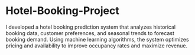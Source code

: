 # Hotel-Booking-Project
I developed a hotel booking prediction system that analyzes historical booking data, customer preferences, and seasonal trends to forecast booking demand. Using machine learning algorithms, the system optimizes pricing and availability to improve occupancy rates and maximize revenue.
